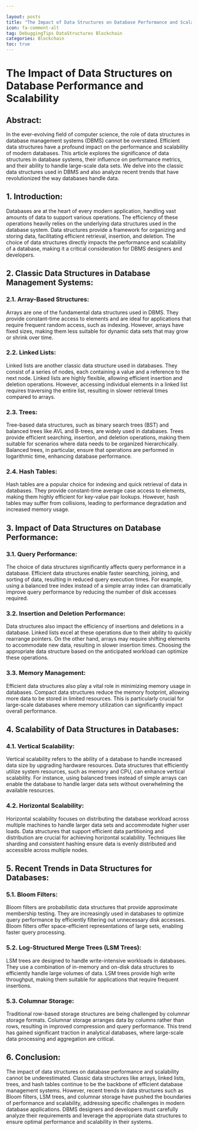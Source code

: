 ```yaml
---

layout: posts
title: "The Impact of Data Structures on Database Performance and Scalability"
icon: fa-comment-alt
tag: DebuggingTips DataStructures Blockchain
categories: Blockchain
toc: true
---
```




# The Impact of Data Structures on Database Performance and Scalability

## Abstract:
In the ever-evolving field of computer science, the role of data structures in database management systems (DBMS) cannot be overstated. Efficient data structures have a profound impact on the performance and scalability of modern databases. This article explores the significance of data structures in database systems, their influence on performance metrics, and their ability to handle large-scale data sets. We delve into the classic data structures used in DBMS and also analyze recent trends that have revolutionized the way databases handle data.

## 1. Introduction:
Databases are at the heart of every modern application, handling vast amounts of data to support various operations. The efficiency of these operations heavily relies on the underlying data structures used in the database system. Data structures provide a framework for organizing and storing data, facilitating efficient retrieval, insertion, and deletion. The choice of data structures directly impacts the performance and scalability of a database, making it a critical consideration for DBMS designers and developers.

## 2. Classic Data Structures in Database Management Systems:
### 2.1. Array-Based Structures:
Arrays are one of the fundamental data structures used in DBMS. They provide constant-time access to elements and are ideal for applications that require frequent random access, such as indexing. However, arrays have fixed sizes, making them less suitable for dynamic data sets that may grow or shrink over time.

### 2.2. Linked Lists:
Linked lists are another classic data structure used in databases. They consist of a series of nodes, each containing a value and a reference to the next node. Linked lists are highly flexible, allowing efficient insertion and deletion operations. However, accessing individual elements in a linked list requires traversing the entire list, resulting in slower retrieval times compared to arrays.

### 2.3. Trees:
Tree-based data structures, such as binary search trees (BST) and balanced trees like AVL and B-trees, are widely used in databases. Trees provide efficient searching, insertion, and deletion operations, making them suitable for scenarios where data needs to be organized hierarchically. Balanced trees, in particular, ensure that operations are performed in logarithmic time, enhancing database performance.

### 2.4. Hash Tables:
Hash tables are a popular choice for indexing and quick retrieval of data in databases. They provide constant-time average case access to elements, making them highly efficient for key-value pair lookups. However, hash tables may suffer from collisions, leading to performance degradation and increased memory usage.

## 3. Impact of Data Structures on Database Performance:
### 3.1. Query Performance:
The choice of data structures significantly affects query performance in a database. Efficient data structures enable faster searching, joining, and sorting of data, resulting in reduced query execution times. For example, using a balanced tree index instead of a simple array index can dramatically improve query performance by reducing the number of disk accesses required.

### 3.2. Insertion and Deletion Performance:
Data structures also impact the efficiency of insertions and deletions in a database. Linked lists excel at these operations due to their ability to quickly rearrange pointers. On the other hand, arrays may require shifting elements to accommodate new data, resulting in slower insertion times. Choosing the appropriate data structure based on the anticipated workload can optimize these operations.

### 3.3. Memory Management:
Efficient data structures also play a vital role in minimizing memory usage in databases. Compact data structures reduce the memory footprint, allowing more data to be stored in limited resources. This is particularly crucial for large-scale databases where memory utilization can significantly impact overall performance.

## 4. Scalability of Data Structures in Databases:
### 4.1. Vertical Scalability:
Vertical scalability refers to the ability of a database to handle increased data size by upgrading hardware resources. Data structures that efficiently utilize system resources, such as memory and CPU, can enhance vertical scalability. For instance, using balanced trees instead of simple arrays can enable the database to handle larger data sets without overwhelming the available resources.

### 4.2. Horizontal Scalability:
Horizontal scalability focuses on distributing the database workload across multiple machines to handle larger data sets and accommodate higher user loads. Data structures that support efficient data partitioning and distribution are crucial for achieving horizontal scalability. Techniques like sharding and consistent hashing ensure data is evenly distributed and accessible across multiple nodes.

## 5. Recent Trends in Data Structures for Databases:
### 5.1. Bloom Filters:
Bloom filters are probabilistic data structures that provide approximate membership testing. They are increasingly used in databases to optimize query performance by efficiently filtering out unnecessary disk accesses. Bloom filters offer space-efficient representations of large sets, enabling faster query processing.

### 5.2. Log-Structured Merge Trees (LSM Trees):
LSM trees are designed to handle write-intensive workloads in databases. They use a combination of in-memory and on-disk data structures to efficiently handle large volumes of data. LSM trees provide high write throughput, making them suitable for applications that require frequent insertions.

### 5.3. Columnar Storage:
Traditional row-based storage structures are being challenged by columnar storage formats. Columnar storage arranges data by columns rather than rows, resulting in improved compression and query performance. This trend has gained significant traction in analytical databases, where large-scale data processing and aggregation are critical.

## 6. Conclusion:
The impact of data structures on database performance and scalability cannot be underestimated. Classic data structures like arrays, linked lists, trees, and hash tables continue to be the backbone of efficient database management systems. However, recent trends in data structures such as Bloom filters, LSM trees, and columnar storage have pushed the boundaries of performance and scalability, addressing specific challenges in modern database applications. DBMS designers and developers must carefully analyze their requirements and leverage the appropriate data structures to ensure optimal performance and scalability in their systems.